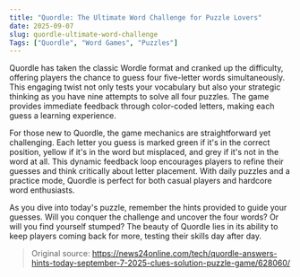```yaml
---
title: "Quordle: The Ultimate Word Challenge for Puzzle Lovers"
date: 2025-09-07
slug: quordle-ultimate-word-challenge
Tags: ["Quordle", "Word Games", "Puzzles"]
---
```


Quordle has taken the classic Wordle format and cranked up the difficulty, offering players the chance to guess four five-letter words simultaneously. This engaging twist not only tests your vocabulary but also your strategic thinking as you have nine attempts to solve all four puzzles. The game provides immediate feedback through color-coded letters, making each guess a learning experience.

For those new to Quordle, the game mechanics are straightforward yet challenging. Each letter you guess is marked green if it's in the correct position, yellow if it's in the word but misplaced, and grey if it's not in the word at all. This dynamic feedback loop encourages players to refine their guesses and think critically about letter placement. With daily puzzles and a practice mode, Quordle is perfect for both casual players and hardcore word enthusiasts.

As you dive into today's puzzle, remember the hints provided to guide your guesses. Will you conquer the challenge and uncover the four words? Or will you find yourself stumped? The beauty of Quordle lies in its ability to keep players coming back for more, testing their skills day after day.

> Original source: https://news24online.com/tech/quordle-answers-hints-today-september-7-2025-clues-solution-puzzle-game/628060/